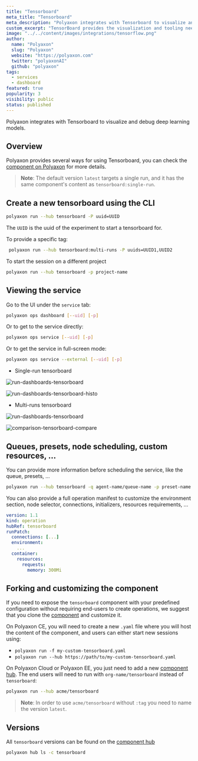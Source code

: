 ```yaml
---
title: "Tensorboard"
meta_title: "Tensorboard"
meta_description: "Polyaxon integrates with Tensorboard to visualize and debug deep learning models. Polyaxon provides several ways for using Tensorboard."
custom_excerpt: "TensorBoard provides the visualization and tooling needed for machine learning experimentation: Tracking and visualizing metrics such as loss and accuracy Visualizing the model graph (ops and layers)."
image: "../../content/images/integrations/tensorflow.png"
author:
  name: "Polyaxon"
  slug: "Polyaxon"
  website: "https://polyaxon.com"
  twitter: "polyaxonAI"
  github: "polyaxon"
tags:
  - services
  - dashboard
featured: true
popularity: 3
visibility: public
status: published
---
```


Polyaxon integrates with Tensorboard to visualize and debug deep learning models.

## Overview

Polyaxon provides several ways for using Tensorboard, you can check the [component on Polyaxon](https://cloud.polyaxon.com/ui/polyaxon/hub/tensorboard/versions) for more details.

> **Note**: The default version `latest` targets a single run, and it has the same component's content as `tensorboard:single-run`. 

## Create a new tensorboard using the CLI

```bash
polyaxon run --hub tensorboard -P uuid=UUID
```

The `UUID` is the uuid of the experiment to start a tensorboard for.

To provide a specific tag:

```bash
 polyaxon run --hub tensorboard:multi-runs -P uuids=UUID1,UUID2
```

To start the session on a different project

```bash
polyaxon run --hub tensorboard -p project-name
```


## Viewing the service 

Go to the UI under the `service` tab:

```bash
polyaxon ops dashboard [--uid] [-p]
```

Or to get to the service directly:

```bash
polyaxon ops service [--uid] [-p]
```

Or to get the service in full-screen mode:

```bash
polyaxon ops service --external [--uid] [-p]
```

 * Single-run tensorboard

![run-dashboards-tensorboard](../../content/images/dashboard/runs/dashboards-tensorboard.png)

![run-dashboards-tensorboard-histo](../../content/images/dashboard/runs/dashboards-tensorboard-histo.png)

 * Multi-runs tensorboard

![run-dashboards-tensorboard](../../content/images/dashboard/comparison/tensorboard.png)

![comparison-tensorboard-compare](../../content/images/dashboard/comparison/tensorboard-compare.png)


## Queues, presets, node scheduling, custom resources, ... 

You can provide more information before scheduling the service, like the queue, presets, ...

```bash
polyaxon run --hub tensorboard -q agent-name/queue-name -p preset-name
```

You can also provide a full operation manifest to customize the environment section, node selector, connections, initializers, resources requirements, ...

```yaml
version: 1.1
kind: operation
hubRef: tensorboard
runPatch:
  connections: [...]
  environment:
    ...
  container:
    resources:
      requests:
        memory: 300Mi
``` 

## Forking and customizing the component

If you need to expose the `tensorboard` component with your predefined configuration without requiring end-users to create operations, 
we suggest that you clone the [component](https://cloud.polyaxon.com/ui/polyaxon/hub/tensorboard/versions?version=latest) and customize it.

On Polyaxon CE, you will need to create a new `.yaml` file where you will host the content of the component, and users can either start new sessions using:

 * `polyaxon run -f my-custom-tensorboard.yaml`
 * `polyaxon run --hub https://path/to/my-custom-tensorboard.yaml` 

On Polyaxon Cloud or Polyaxon EE, you just need to add a new [component hub](/docs/management/component-hub/).
The end users will need to run with `org-name/tensorboard` instead of `tensorboard`:

```bash
polyaxon run --hub acme/tensorboard
```

> **Note**: In order to use `acme/tensorboard` without `:tag` you need to name the version `latest`.


## Versions

All `tensorboard` versions can be found on the [component hub](https://cloud.polyaxon.com/ui/polyaxon/hub/tensorboard/versions)

```bash
polyaxon hub ls -c tensorboard
```
